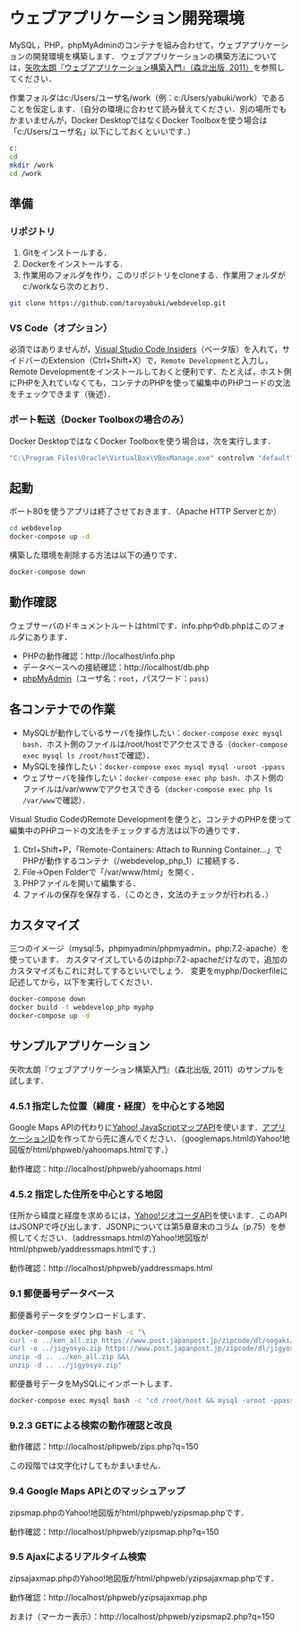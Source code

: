 # ウェブアプリケーション開発環境

MySQL，PHP，phpMyAdminのコンテナを組み合わせて，ウェブアプリケーションの開発環境を構築します．
ウェブアプリケーションの構築方法については，[矢吹太朗『ウェブアプリケーション構築入門』（森北出版, 2011）](https://github.com/taroyabuki/webbook2)を参照してください．

作業フォルダはc:/Users/ユーザ名/work（例：c:/Users/yabuki/work）であることを仮定します．（自分の環境に合わせて読み替えてください．別の場所でもかまいませんが，Docker DesktopではなくDocker Toolboxを使う場合は「c:/Users/ユーザ名」以下にしておくといいです．）

```bash
c:
cd
mkdir /work
cd /work
```

## 準備

### リポジトリ

1. Gitをインストールする．
1. Dockerをインストールする．
1. 作業用のフォルダを作り，このリポジトリをcloneする．作業用フォルダがc:/workなら次のとおり．

```bash
git clone https://github.com/taroyabuki/webdevelop.git
```

### VS Code（オプション）

必須ではありませんが，[Visual Studio Code Insiders](https://code.visualstudio.com/insiders/)（ベータ版）を入れて，サイドバーのExtension（Ctrl+Shift+X）で，`Remote Development`と入力し，Remote Developmentをインストールしておくと便利です．たとえば，ホスト側にPHPを入れていなくても，コンテナのPHPを使って編集中のPHPコードの文法をチェックできます（後述）．

### ポート転送（Docker Toolboxの場合のみ）

Docker DesktopではなくDocker Toolboxを使う場合は，次を実行します．

```bash
"C:\Program Files\Oracle\VirtualBox\VBoxManage.exe" controlvm "default" natpf1 "http,tcp,127.0.0.1,80,,80"
```

## 起動

ポート80を使うアプリは終了させておきます．（Apache HTTP Serverとか）

```bash
cd webdevelop
docker-compose up -d
```

構築した環境を削除する方法は以下の通りです．

```bash
docker-compose down
```

## 動作確認

ウェブサーバのドキュメントルートはhtmlです．info.phpやdb.phpはこのフォルダにあります．

* PHPの動作確認：http://localhost/info.php
* データベースへの接続確認：http://localhost/db.php
* [phpMyAdmin](http://localhost:8080/)（ユーザ名：`root`，パスワード：`pass`）

## 各コンテナでの作業

* MySQLが動作しているサーバを操作したい：`docker-compose exec mysql bash`．ホスト側のファイルは/root/hostでアクセスできる（`docker-compose exec mysql ls /root/host`で確認）．
* MySQLを操作したい：`docker-compose exec mysql mysql -uroot -ppass`
* ウェブサーバを操作したい：`docker-compose exec php bash`．ホスト側のファイルは/var/wwwでアクセスできる（`docker-compose exec php ls /var/www`で確認）．

Visual Studio CodeのRemote Developmentを使うと，コンテナのPHPを使って編集中のPHPコードの文法をチェックする方法は以下の通りです．

1. Ctrl+Shift+P，「Remote-Containers: Attach to Running Container...」でPHPが動作するコンテナ（/webdevelop_php_1）に接続する．
1. File→Open Folderで「/var/www/html」を開く．
1. PHPファイルを開いて編集する．
1. ファイルの保存を保存する．（このとき，文法のチェックが行われる．）

## カスタマイズ

三つのイメージ（mysql:5，phpmyadmin/phpmyadmin，php:7.2-apache）を使っています．
カスタマイズしているのはphp:7.2-apacheだけなので，追加のカスタマイズもこれに対してするといいでしょう．
変更をmyphp/Dockerfileに記述してから，以下を実行してください．

```bash
docker-compose down
docker build -t webdevelop_php myphp
docker-compose up -d
```

## サンプルアプリケーション

矢吹太朗『ウェブアプリケーション構築入門』（森北出版, 2011）のサンプルを試します．

### 4.5.1 指定した位置（緯度・経度）を中心とする地図

Google Maps APIの代わりに[Yahoo! JavaScriptマップAPI](https://developer.yahoo.co.jp/webapi/map/openlocalplatform/v1/js/)を使います．[アプリケーションID](https://e.developer.yahoo.co.jp/register)を作ってから先に進んでください．（googlemaps.htmlのYahoo!地図版がhtml/phpweb/yahoomaps.htmlです．）

動作確認：http://localhost/phpweb/yahoomaps.html

### 4.5.2 指定した住所を中心とする地図

住所から緯度と経度を求めるには，[Yahoo!ジオコーダAPI](https://developer.yahoo.co.jp/webapi/map/openlocalplatform/v1/geocoder.html)を使います．このAPIはJSONPで呼び出します．JSONPについては第5章章末のコラム（p.75）を参照してください．（addressmaps.htmlのYahoo!地図版がhtml/phpweb/yaddressmaps.htmlです．）

動作確認：http://localhost/phpweb/yaddressmaps.html

### 9.1 郵便番号データベース

郵便番号データをダウンロードします．

```bash
docker-compose exec php bash -c "\
curl -o ../ken_all.zip https://www.post.japanpost.jp/zipcode/dl/oogaki/zip/ken_all.zip &&\
curl -o ../jigyosyo.zip https://www.post.japanpost.jp/zipcode/dl/jigyosyo/zip/jigyosyo.zip &&\
unzip -d .. ../ken_all.zip &&\
unzip -d .. ../jigyosyo.zip"
```

郵便番号データをMySQLにインポートします．

```bash
docker-compose exec mysql bash -c "cd /root/host && mysql -uroot -ppass < zips.sql"
```

### 9.2.3 GETによる検索の動作確認と改良

動作確認：http://localhost/phpweb/zips.php?q=150

この段階では文字化けしてもかまいません．

### 9.4 Google Maps APIとのマッシュアップ

zipsmap.phpのYahoo!地図版がhtml/phpweb/yzipsmap.phpです．

動作確認：http://localhost/phpweb/yzipsmap.php?q=150

### 9.5 Ajaxによるリアルタイム検索

zipsajaxmap.phpのYahoo!地図版がhtml/phpweb/yzipsajaxmap.phpです．

動作確認：http://localhost/phpweb/yzipsajaxmap.php

おまけ（マーカー表示）：http://localhost/phpweb/yzipsmap2.php?q=150
